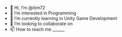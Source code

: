 - 👋 Hi, I’m @itim72
- 👀 I’m interested in Programming
- 🌱 I’m currently learning in Unity Game Development
- 💞️ I’m looking to collaborate on 
- 📫 How to reach me ______

<!---
itim72/itim72 is a ✨ special ✨ repository because its `README.md` (this file) appears on your GitHub profile.
You can click the Preview link to take a look at your changes.
--->

